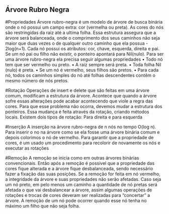 ## Árvore Rubro Negra

#Propriedades
Árvore rubro-negra é um modelo de árvore de busca binária onde o nó possui um campo
extra: cor (vermelha ou preta). As cores do nós são restringidas da raiz até a ultima folha. Essa
estrutura assegura que a árvore será balanceada, onde o comprimento dos seus caminhos não
seja maior que duas vezes o de qualquer outro caminho que ela possua - 2log(n+1).
Cada nó possui os atributos: cor, chave, esquerda, direita e pai. Se um nó pai ou filho não
existir, o ponteiro apontará para Nil(nulo).
Para ser uma árvore rubro-negra ela precisa seguir algumas propriedades
• Todo nó tem que ser vermelho ou preto.
• A raiz sempre será preta.
• Toda folha Nil (nulo) é preta.
• Se um nó é vermelho, seus filhos são pretos.
• Para cada nó, todos os caminhos simples do nó até folhas descendentes contêm o
mesmo número de nós pretos.

#Rotação
Operações de insert e delete que são feitas em uma árvore comum, modificam a estrutura da
árvore. Acontece que quando a árvore sofre essas alterações pode acabar acontecendo que
viole a regra das cores. Para que esse problema não ocorra, devemos mudar a estrutura dos
ponteiros. Essa mudança é feita através da rotação, criando métodos locais. Existem dois tipos
de rotação: Para direita e para esquerda

#Inserção
A inserção na árvore rubro-negra de n nós no tempo O(log n). Para inserir o no na árvore como
se ela fosse uma árvore binária comum e depois colorimos o nó de vermelho. Para garantir
que a propriedade de cores, é um usado um procedimento para recolorir de novamente os nós
e executar as rotações

#Remoção
A remoção se inicia como em outras árvores binárias convencionais. Então após a
remoção é possível que a propriedade das cores fique alterada e a árvore fique
desbalanceada, sendo necessário fazer a fixação das suas posições.
Se a remoção for feita em nó vermelho, a integridade da árvore e suas propriedades não
serão afetadas. Caso seja um nó preto, em pelo menos um caminho a quantidade de nó
pretas será afetada o que vai desbalancear a árvore, assim algumas operações de
rotações e trocas de cores deveram ser realizadas para “concertar” a árvore. A remoção
de um nó pode ocorrer quando esse nó tenha no máximo um filho que não seja folha.
